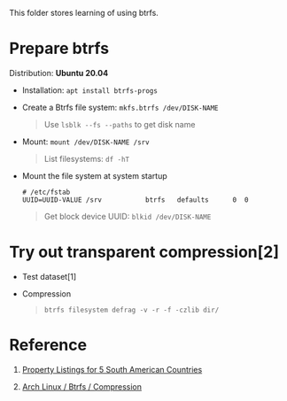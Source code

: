 This folder stores learning of using btrfs.



# Prepare btrfs
Distribution: **Ubuntu 20.04**

- Installation: `apt install btrfs-progs`

- Create a Btrfs file system: `mkfs.btrfs /dev/DISK-NAME`

  > Use `lsblk --fs --paths` to get disk name

- Mount: `mount /dev/DISK-NAME /srv`

  > List filesystems: `df -hT`

- Mount the file system at system startup

  ```
  # /etc/fstab
  UUID=UUID-VALUE /srv           btrfs   defaults      0  0
  ```

  > Get block device UUID: `blkid /dev/DISK-NAME`

# Try out transparent compression[2]


- Test dataset[1]

- Compression

  > `btrfs filesystem defrag -v -r -f -czlib dir/`

# Reference

1. [Property Listings for 5 South American Countries](https://www.kaggle.com/rmjacobsen/property-listings-for-5-south-american-countries?select=uy_properties.csv)

2. [Arch Linux / Btrfs / Compression](https://wiki.archlinux.org/index.php/btrfs#Compression)
